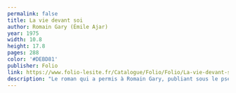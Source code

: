 ```yaml
---
permalink: false
title: La vie devant soi
author: Romain Gary (Émile Ajar)
year: 1975
width: 10.8
height: 17.8
pages: 288
color: '#DEBD81'
publisher: Folio
link: https://www.folio-lesite.fr/Catalogue/Folio/Folio/La-vie-devant-soi
description: "Le roman qui a permis à Romain Gary, publiant sous le pseudonyme Émile Ajar, d'être le seul auteur à recevoir le prix Goncourt à deux reprises, le bougre. Et il ne l'a pas volé : son écriture est déchirante de vérité et vous brisera le cœur à chaque coin de page. L'auteur parvient à se mettre à la place d'un jeune garçon arabe s'occupant d'une vieille dame juive, et semble ré-inventer l'art de la narration constamment."
---
```

